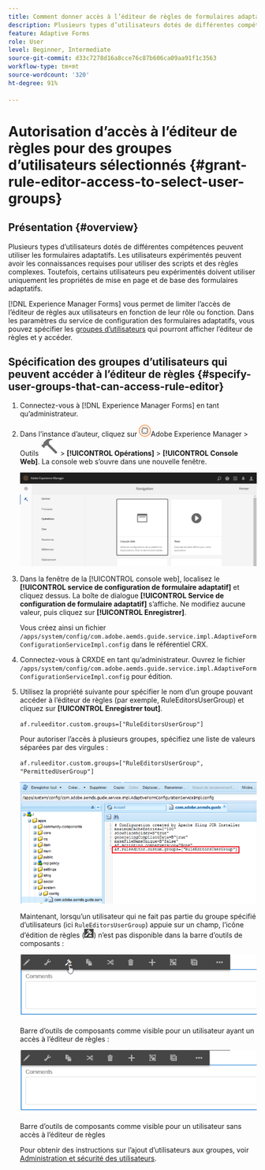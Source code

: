 ```yaml
---
title: Comment donner accès à l’éditeur de règles de formulaires adaptatifs aem pour sélectionner des groupes d’utilisateurs ?
description: Plusieurs types d’utilisateurs dotés de différentes compétences peuvent utiliser les formulaires adaptatifs. Découvrez comment limiter l’accès à l’éditeur de règles des utilisateurs selon leur rôle ou fonction.
feature: Adaptive Forms
role: User
level: Beginner, Intermediate
source-git-commit: d33c7278d16a8cce76c87b606ca09aa91f1c3563
workflow-type: tm+mt
source-wordcount: '320'
ht-degree: 91%

---
```



# Autorisation d’accès à l’éditeur de règles pour des groupes d’utilisateurs sélectionnés {#grant-rule-editor-access-to-select-user-groups}

## Présentation {#overview}

Plusieurs types d’utilisateurs dotés de différentes compétences peuvent utiliser les formulaires adaptatifs. Les utilisateurs expérimentés peuvent avoir les connaissances requises pour utiliser des scripts et des règles complexes. Toutefois, certains utilisateurs peu expérimentés doivent utiliser uniquement les propriétés de mise en page et de base des formulaires adaptatifs.

[!DNL Experience Manager Forms] vous permet de limiter l’accès de l’éditeur de règles aux utilisateurs en fonction de leur rôle ou fonction. Dans les paramètres du service de configuration des formulaires adaptatifs, vous pouvez spécifier les [groupes d’utilisateurs](forms-groups-privileges-tasks.md) qui pourront afficher l’éditeur de règles et y accéder.

## Spécification des groupes d’utilisateurs qui peuvent accéder à l’éditeur de règles {#specify-user-groups-that-can-access-rule-editor}

1. Connectez-vous à [!DNL Experience Manager Forms] en tant qu’administrateur.
1. Dans l’instance d’auteur, cliquez sur ![Adobe Experience Manager](assets/adobeexperiencemanager.png)Adobe Experience Manager > Outils ![hammer](assets/hammer-icon.svg) > **[!UICONTROL Opérations]** > **[!UICONTROL Console Web]**. La console web s’ouvre dans une nouvelle fenêtre.

   ![1-2](assets/1-2.png)

1. Dans la fenêtre de la [!UICONTROL console web], localisez le **[!UICONTROL service de configuration de formulaire adaptatif]** et cliquez dessus. La boîte de dialogue **[!UICONTROL Service de configuration de formulaire adaptatif]** s’affiche. Ne modifiez aucune valeur, puis cliquez sur **[!UICONTROL Enregistrer]**.

   Vous créez ainsi un fichier `/apps/system/config/com.adobe.aemds.guide.service.impl.AdaptiveFormConfigurationServiceImpl.config` dans le référentiel CRX.

1. Connectez-vous à CRXDE en tant qu’administrateur. Ouvrez le fichier `/apps/system/config/com.adobe.aemds.guide.service.impl.AdaptiveFormConfigurationServiceImpl.config` pour édition.
1. Utilisez la propriété suivante pour spécifier le nom d’un groupe pouvant accéder à l’éditeur de règles (par exemple, RuleEditorsUserGroup) et cliquez sur **[!UICONTROL Enregistrer tout]**.

   `af.ruleeditor.custom.groups=["RuleEditorsUserGroup"]`

   Pour autoriser l’accès à plusieurs groupes, spécifiez une liste de valeurs séparées par des virgules :

   `af.ruleeditor.custom.groups=["RuleEditorsUserGroup", "PermittedUserGroup"]`

   ![Créer un utilisateur](assets/create_user_new.png)

   Maintenant, lorsqu’un utilisateur qui ne fait pas partie du groupe spécifié d’utilisateurs (ici `RuleEditorsUserGroup`) appuie sur un champ, l’icône d’édition de règles (![edit-rules1](assets/edit-rules1.png)) n’est pas disponible dans la barre d’outils de composants :

   ![componentstoolbarwithre](assets/componentstoolbarwithre.png)

   Barre d’outils de composants comme visible pour un utilisateur ayant un accès à l’éditeur de règles :

   ![componentstoolbarwithoutre](assets/componentstoolbarwithoutre.png)

   Barre d’outils de composants comme visible pour un utilisateur sans accès à l’éditeur de règles

   Pour obtenir des instructions sur l’ajout d’utilisateurs aux groupes, voir [Administration et sécurité des utilisateurs](https://experienceleague.adobe.com/docs/experience-manager-65/administering/security/security.html?lang=fr).

